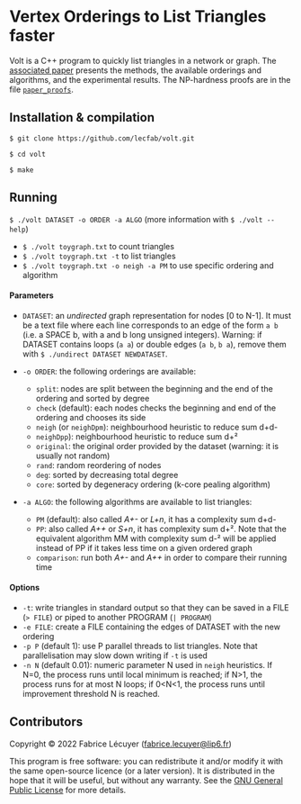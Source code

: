# Vertex Orderings to List Triangles faster
Volt is a C++ program to quickly list triangles in a network or graph.
The [associated paper](https://arxiv.org/abs/2203.04774) presents the methods, the available orderings and algorithms, and the experimental results. The NP-hardness proofs are in the file [`paper_proofs`](paper_proofs.pdf).

## Installation & compilation
`$ git clone https://github.com/lecfab/volt.git`

`$ cd volt`

`$ make`

## Running

`$ ./volt DATASET -o ORDER -a ALGO` (more information with `$ ./volt --help`)

- `$ ./volt toygraph.txt` to count triangles
- `$ ./volt toygraph.txt -t` to list triangles
- `$ ./volt toygraph.txt -o neigh -a PM` to use specific ordering and algorithm



#### Parameters
-   `DATASET`: an _undirected_ graph representation for nodes [0 to N-1]. It must be a text
file where each line corresponds to an edge of the form `a b`
(i.e. a SPACE b, with a and b long unsigned integers). Warning: if DATASET contains loops (`a a`)
or double edges (`a b`, `b a`), remove them with `$ ./undirect DATASET NEWDATASET`.


-   `-o ORDER`: the following orderings are available:
    -   `split`: nodes are split between the beginning and the end of the ordering and sorted by degree
    -   `check` (default): each nodes checks the beginning and end of the ordering and chooses its side
    -   `neigh` (or `neighDpm`): neighbourhood heuristic to reduce sum d+d-
    -   `neighDpp`): neighbourhood heuristic to reduce sum d+²
    -   `original`:   the original order provided by the dataset (warning: it is usually not random)
    -   `rand`: random reordering of nodes
    -   `deg`:  sorted by decreasing total degree
    -   `core`: sorted by degeneracy ordering (k-core pealing algorithm)


-   `-a ALGO`: the following algorithms are available to list triangles:
    -   `PM` (default): also called _A+-_ or _L+n_, it has a complexity sum d+d-
    -   `PP`: also called _A++_ or _S+n_, it has complexity sum d+². Note that the equivalent algorithm MM with complexity sum d-² will be applied instead of PP if it takes less time on a given ordered graph
    -   `comparison`: run both _A+-_ and _A++_ in order to compare their running time

#### Options
-   `-t`: write triangles in standard output so that they can be saved in a FILE (`> FILE`) or piped to another PROGRAM (`| PROGRAM`)
-   `-e FILE`: create a FILE containing the edges of DATASET with the new ordering
-   `-p P` (default 1): use P parallel threads to list triangles. Note that parallelisation may slow down writing if `-t` is used
-   `-n N` (default 0.01): numeric parameter N used in `neigh` heuristics. If N=0, the process runs until local minimum is reached; if N>1, the process runs for at most N loops; if 0<N<1, the process runs until improvement threshold N is reached.


## Contributors

Copyright © 2022  Fabrice Lécuyer (fabrice.lecuyer@lip6.fr)

This program is free software: you can redistribute it and/or modify it with the same open-source licence (or a later version).
It is distributed in the hope that it will be useful, but without any warranty. See the [GNU General Public License](LICENCE.md) for more details.
